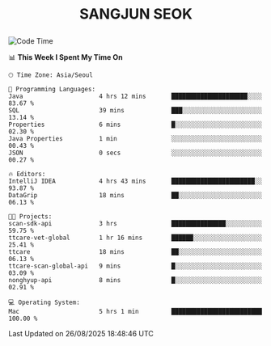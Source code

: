 <h1>
 <p align="center">
   SANGJUN SEOK
 </p>
</h1>

<!--START_SECTION:waka-->
![Code Time](http://img.shields.io/badge/Code%20Time-4%2C573%20hrs%2032%20mins-blue)

📊 **This Week I Spent My Time On** 

```text
🕑︎ Time Zone: Asia/Seoul

💬 Programming Languages: 
Java                     4 hrs 12 mins       █████████████████████░░░░   83.67 % 
SQL                      39 mins             ███░░░░░░░░░░░░░░░░░░░░░░   13.14 % 
Properties               6 mins              █░░░░░░░░░░░░░░░░░░░░░░░░   02.30 % 
Java Properties          1 min               ░░░░░░░░░░░░░░░░░░░░░░░░░   00.43 % 
JSON                     0 secs              ░░░░░░░░░░░░░░░░░░░░░░░░░   00.27 % 

🔥 Editors: 
IntelliJ IDEA            4 hrs 43 mins       ███████████████████████░░   93.87 % 
DataGrip                 18 mins             ██░░░░░░░░░░░░░░░░░░░░░░░   06.13 % 

🐱‍💻 Projects: 
scan-sdk-api             3 hrs               ███████████████░░░░░░░░░░   59.75 % 
ttcare-vet-global        1 hr 16 mins        ██████░░░░░░░░░░░░░░░░░░░   25.41 % 
ttcare                   18 mins             ██░░░░░░░░░░░░░░░░░░░░░░░   06.13 % 
ttcare-scan-global-api   9 mins              █░░░░░░░░░░░░░░░░░░░░░░░░   03.09 % 
nonghyup-api             8 mins              █░░░░░░░░░░░░░░░░░░░░░░░░   02.91 % 

💻 Operating System: 
Mac                      5 hrs 1 min         █████████████████████████   100.00 % 
```


 Last Updated on 26/08/2025 18:48:46 UTC
<!--END_SECTION:waka-->
